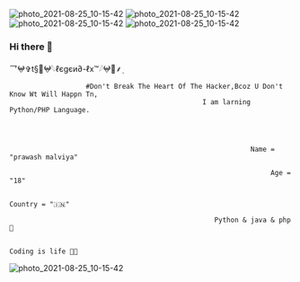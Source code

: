 ![photo_2021-08-25_10-15-42](https://user-images.githubusercontent.com/87700009/132176037-9ed81c99-50e1-4a66-bb2f-2a5474f3484a.jpg)
![photo_2021-08-25_10-15-42](https://user-images.githubusercontent.com/87700009/132176063-8015944a-6f4d-45e9-b188-b5b15244b7f1.jpg)
![photo_2021-08-25_10-15-42](https://user-images.githubusercontent.com/87700009/132176119-965a5912-916c-4b00-921f-c99e63f6efae.jpg)
![photo_2021-08-25_10-15-42](https://user-images.githubusercontent.com/87700009/132176129-dbf1451d-7c0b-4092-bab3-84c868c5baa8.jpg)
### Hi there 👋

<!--
**LEGEND-LX/LEGEND-lx** is a ✨ _special_ ✨ repository because its `README.md` (this file) appears on your GitHub profile.

Here are some ideas to get you started:

-                         🔭 I’m currently working on ... PYTHON 

-                                           🌱 I’m currently learning ... PYTHON & PHP & JAVA 

-               👯 I’m looking to collaborate on ...

-                     🤔 I’m looking for help with ... LEGEND-OS

-               💬 Ask me about ...

-             📫 How to reach me: ...

-                        😄 Pronouns: ...
 
-                   ⚡ Fun fact: ...
  


                                              -->乛𖤍✞︎t§🔱𖤍𓆩ℓєgєи∂-ℓx™𓆪𖤍🔱⸙‌ٖٖٖ

                       #Don't Break The Heart Of The Hacker,Bcoz U Don't Know Wt Will Happn Tn,
                                                    I am larning Python/PHP Language.




                                                                Name = "prawash malviya"

                                                                     Age = "18" 

                                                                            Country = "🇮🇳"

                                                       Python & java & php💖

                                                                          Coding is life 💝🖤
![photo_2021-08-25_10-15-42](https://user-images.githubusercontent.com/87700009/132176137-77c0700f-e02a-4f0a-aea8-6dff700211d7.jpg)

